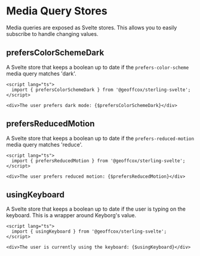# Media Query Stores

Media queries are exposed as Svelte stores.
This allows you to easily subscribe to handle changing values.

## prefersColorSchemeDark

A Svelte store that keeps a boolean up to date if the `prefers-color-scheme` media query matches 'dark'.

```svelte
<script lang="ts">
  import { prefersColorSchemeDark } from '@geoffcox/sterling-svelte';
</script>

<div>The user prefers dark mode: {$prefersColorSchemeDark}</div>
```

## prefersReducedMotion

A Svelte store that keeps a boolean up to date if the `prefers-reduced-motion` media query matches 'reduce'.

```svelte
<script lang="ts">
  import { prefersReducedMotion } from '@geoffcox/sterling-svelte';
</script>

<div>The user prefers reduced motion: {$prefersReducedMotion}</div>
```

## usingKeyboard

A Svelte store that keeps a boolean up to date if the user is typing on the keyboard.
This is a wrapper around Keyborg's value.

```svelte
<script lang="ts">
  import { usingKeyboard } from '@geoffcox/sterling-svelte';
</script>

<div>The user is currently using the keyboard: {$usingKeyboard}</div>
```
